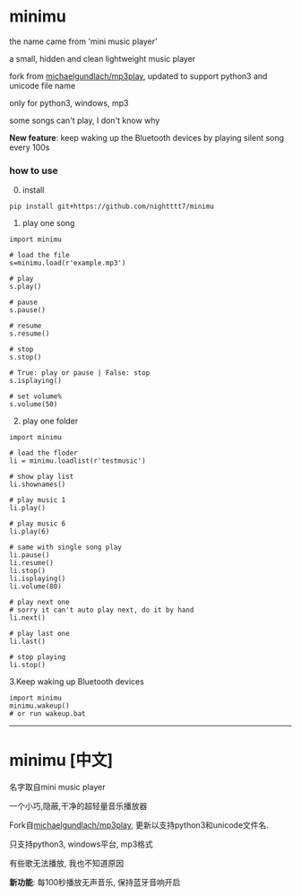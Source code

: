 # minimu
the name came from 'mini music player'

a small, hidden and clean lightweight music player

fork from [michaelgundlach/mp3play](https://github.com/michaelgundlach/mp3play), updated to support python3 and unicode file name

only for python3, windows, mp3

some songs can't play, I don't know why

**New feature**: keep waking up the Bluetooth devices by playing silent song every 100s

### how to use
0. install
```
pip install git+https://github.com/nightttt7/minimu
```

1. play one song
```
import minimu

# load the file
s=minimu.load(r'example.mp3')

# play
s.play()

# pause
s.pause()

# resume
s.resume()

# stop
s.stop()

# True: play or pause | False: stop
s.isplaying()

# set volume%
s.volume(50) 
```

2. play one folder
```
import minimu

# load the floder
li = minimu.loadlist(r'testmusic')

# show play list
li.shownames()

# play music 1
li.play()

# play music 6
li.play(6)

# same with single song play
li.pause()
li.resume()
li.stop()
li.isplaying()
li.volume(80)

# play next one
# sorry it can't auto play next, do it by hand
li.next()

# play last one
li.last()

# stop playing
li.stop()
```

3.Keep waking up Bluetooth devices
```
import minimu
minimu.wakeup()
# or run wakeup.bat
```

---

# minimu [中文]
名字取自mini music player

一个小巧,隐蔽,干净的超轻量音乐播放器

Fork自[michaelgundlach/mp3play](https://github.com/michaelgundlach/mp3play), 更新以支持python3和unicode文件名.

只支持python3, windows平台, mp3格式

有些歌无法播放, 我也不知道原因

**新功能**: 每100秒播放无声音乐, 保持蓝牙音响开启
